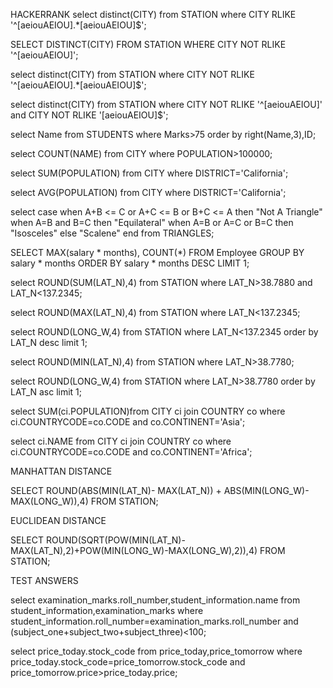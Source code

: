 HACKERRANK
select distinct(CITY) from STATION where
CITY RLIKE '^[aeiouAEIOU].*[aeiouAEIOU]$';

SELECT DISTINCT(CITY) FROM STATION WHERE 
CITY NOT RLIKE '^[aeiouAEIOU]';

select distinct(CITY) from STATION where
CITY NOT RLIKE '^[aeiouAEIOU].*[aeiouAEIOU]$';

select distinct(CITY) from STATION where
CITY NOT RLIKE '^[aeiouAEIOU]' and 
CITY NOT RLIKE '[aeiouAEIOU]$';

select Name from STUDENTS where Marks>75 order by right(Name,3),ID;

select COUNT(NAME) from CITY where POPULATION>100000;

select SUM(POPULATION) from CITY where DISTRICT='California';

select AVG(POPULATION) from CITY where DISTRICT='California';

select case
when A+B <= C or A+C <= B or B+C <= A then "Not A Triangle"
when A=B and B=C then "Equilateral"
when A=B or A=C or B=C then "Isosceles"
else "Scalene"
end from TRIANGLES;

SELECT MAX(salary * months), COUNT(*) FROM Employee 
GROUP BY salary * months 
ORDER BY salary * months DESC LIMIT 1;

select ROUND(SUM(LAT_N),4) from STATION where 
LAT_N>38.7880 and LAT_N<137.2345;

select ROUND(MAX(LAT_N),4) from STATION where 
LAT_N<137.2345;

select ROUND(LONG_W,4) from STATION where LAT_N<137.2345 
order by LAT_N desc limit 1;

select ROUND(MIN(LAT_N),4) from STATION where LAT_N>38.7780;

select ROUND(LONG_W,4) from STATION where LAT_N>38.7780 
order by LAT_N asc limit 1;

select SUM(ci.POPULATION)from CITY ci 
join COUNTRY co where ci.COUNTRYCODE=co.CODE and 
co.CONTINENT='Asia';

select ci.NAME from CITY ci 
join COUNTRY co where ci.COUNTRYCODE=co.CODE and 
co.CONTINENT='Africa';

MANHATTAN DISTANCE

SELECT ROUND(ABS(MIN(LAT_N)- MAX(LAT_N)) + ABS(MIN(LONG_W)- MAX(LONG_W)),4)
FROM STATION;

EUCLIDEAN DISTANCE

SELECT ROUND(SQRT(POW(MIN(LAT_N)-MAX(LAT_N),2)+POW(MIN(LONG_W)-MAX(LONG_W),2)),4) FROM STATION;

TEST ANSWERS

select examination_marks.roll_number,student_information.name
from student_information,examination_marks where 
student_information.roll_number=examination_marks.roll_number and (subject_one+subject_two+subject_three)<100;

select price_today.stock_code from price_today,price_tomorrow where
price_today.stock_code=price_tomorrow.stock_code and
price_tomorrow.price>price_today.price;
